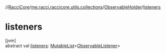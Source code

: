 //[RacciCore](../../../index.md)/[me.racci.raccicore.utils.collections](../index.md)/[ObservableHolder](index.md)/[listeners](listeners.md)

# listeners

[jvm]\
abstract val [listeners](listeners.md): [MutableList](https://kotlinlang.org/api/latest/jvm/stdlib/kotlin.collections/-mutable-list/index.html)&lt;[ObservableListener](../index.md#1056729540%2FClasslikes%2F-519281799)&gt;

